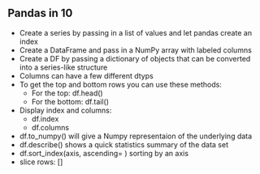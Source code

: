 ## Pandas in 10
- Create a series by passing in a list of values and let pandas create an index
- Create a DataFrame and pass in a NumPy array with labeled columns
- Create a DF by passing a dictionary of objects that can be converted into a series-like structure
- Columns can have a few different dtyps
- To get the top and bottom rows you can use these methods:
  - For the top: df.head()
  - For the bottom: df.tail()
- Display index and columns: 
  - df.index
  - df.columns
- df.to_numpy() will give a Numpy representaion of the underlying data
- df.describe() shows a quick statistics summary of the data set
- df.sort_index(axis, ascending= ) sorting by an axis
- slice rows: []